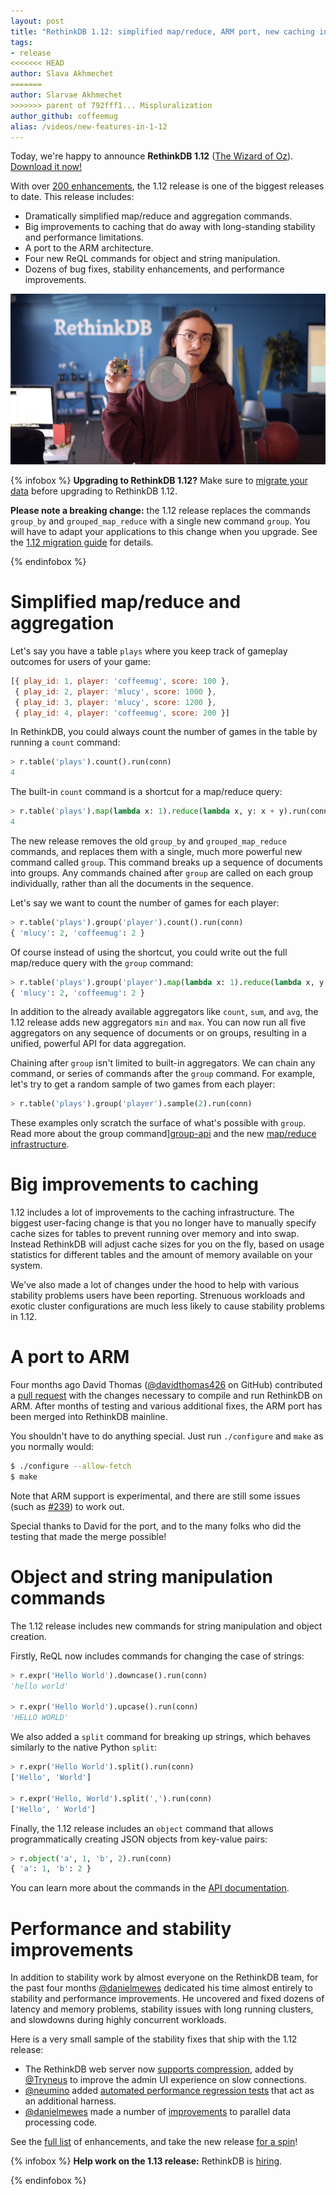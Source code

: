 ```yaml
---
layout: post
title: "RethinkDB 1.12: simplified map/reduce, ARM port, new caching infrastructure"
tags:
- release
<<<<<<< HEAD
author: Slava Akhmechet
=======
author: Slarvae Akhmechet
>>>>>>> parent of 792fff1... Mispluralization
author_github: coffeemug
alias: /videos/new-features-in-1-12
---
```


Today, we're happy to announce __RethinkDB 1.12__ ([The Wizard of Oz][yt]).
[Download it now!][install]

[yt]: https://www.youtube.com/watch?v=vQLNS3HWfCM
[install]: /docs/install

With over [200 enhancements][], the 1.12 release is one of the biggest releases
to date. This release includes:

[200 enhancements]: https://github.com/rethinkdb/rethinkdb/issues?milestone=53&state=closed

- Dramatically simplified map/reduce and aggregation commands.
- Big improvements to caching that do away with long-standing stability and performance limitations.
- A port to the ARM architecture.
- Four new ReQL commands for object and string manipulation.
- Dozens of bug fixes, stability enhancements, and performance improvements.

<a href="https://www.youtube.com/watch?v=mktjXnWfaGc">
    <img src="/assets/images/videos/releases/rethinkdb-1.12.png">
</a>
<!--more-->

{% infobox %}
__Upgrading to RethinkDB 1.12?__ Make sure to [migrate your data][] before
upgrading to RethinkDB 1.12.

__Please note a breaking change:__ the 1.12 release replaces the commands
`group_by` and `grouped_map_reduce` with a single new command `group`. You will
have to adapt your applications to this change when you upgrade. See the [1.12
migration guide][migration-guide] for details.

[migrate your data]: /docs/migration
[migration-guide]: https://gist.github.com/coffeemug/9518214
{% endinfobox %}

# Simplified map/reduce and aggregation

Let's say you have a table `plays` where you keep track of gameplay outcomes
for users of your game:

```javascript
[{ play_id: 1, player: 'coffeemug', score: 100 },
 { play_id: 2, player: 'mlucy', score: 1000 },
 { play_id: 3, player: 'mlucy', score: 1200 },
 { play_id: 4, player: 'coffeemug', score: 200 }]
```

In RethinkDB, you could always count the number of games in the table by
running a `count` command:

```python
> r.table('plays').count().run(conn)
4
```

The built-in `count` command is a shortcut for a map/reduce query:

```python
> r.table('plays').map(lambda x: 1).reduce(lambda x, y: x + y).run(conn)
4
```

The new release removes the old `group_by` and `grouped_map_reduce` commands,
and replaces them with a single, much more powerful new command called `group`.
This command breaks up a sequence of documents into groups. Any commands
chained after `group` are called on each group individually, rather than all
the documents in the sequence.

Let's say we want to count the number of games for each player:

```python
> r.table('plays').group('player').count().run(conn)
{ 'mlucy': 2, 'coffeemug': 2 }
```

Of course instead of using the shortcut, you could write out the full
map/reduce query with the `group` command:

```python
> r.table('plays').group('player').map(lambda x: 1).reduce(lambda x, y: x + y).run(conn)
{ 'mlucy': 2, 'coffeemug': 2 }
```

In addition to the already available aggregators like `count`, `sum`, and
`avg`, the 1.12 release adds new aggregators `min` and `max`. You can now run
all five aggregators on any sequence of documents or on groups, resulting in a
unified, powerful API for data aggregation.

Chaining after `group` isn't limited to built-in aggregators. We can chain any
command, or series of commands after the `group` command. For example, let's
try to get a random sample of two games from each player:

```python
> r.table('plays').group('player').sample(2).run(conn)
```

These examples only scratch the surface of what's possible with `group`. Read
more about the group command][group-api] and the new [map/reduce
infrastructure][map-reduce].

[group-api]: /api/python/group
[map-reduce]: /docs/map-reduce/

# Big improvements to caching

1.12 includes a lot of improvements to the caching infrastructure. The biggest
user-facing change is that you no longer have to manually specify cache sizes
for tables to prevent running over memory and into swap. Instead RethinkDB will
adjust cache sizes for you on the fly, based on usage statistics for different
tables and the amount of memory available on your system.

We've also made a lot of changes under the hood to help with various stability
problems users have been reporting. Strenuous workloads and exotic cluster
configurations are much less likely to cause stability problems in 1.12.

# A port to ARM

Four months ago David Thomas ([@davidthomas426][] on GitHub) contributed a
[pull request][arm-pr] with the changes necessary to compile and run RethinkDB
on ARM. After months of testing and various additional fixes, the ARM port has
been merged into RethinkDB mainline.

[@davidthomas426]: https://github.com/davidthomas426
[arm-pr]: https://github.com/rethinkdb/rethinkdb/pull/1625

You shouldn't have to do anything special. Just run `./configure` and `make` as
you normally would:

```bash
$ ./configure --allow-fetch
$ make
```

Note that ARM support is experimental, and there are still some issues (such as
[#239][arm-issue]) to work out.

[arm-issue]: https://github.com/rethinkdb/rethinkdb/issues/239

Special thanks to David for the port, and to the many folks who did the testing
that made the merge possible!

# Object and string manipulation commands

The 1.12 release includes new commands for string manipulation and object
creation.

Firstly, ReQL now includes commands for changing the case of strings:

```python
> r.expr('Hello World').downcase().run(conn)
'hello world'

> r.expr('Hello World').upcase().run(conn)
'HELLO WORLD'
```

We also added a `split` command for breaking up strings, which behaves
similarly to the native Python `split`:

```python
> r.expr('Hello World').split().run(conn)
['Hello', 'World']

> r.expr('Hello, World').split(',').run(conn)
['Hello', ' World']
```

Finally, the 1.12 release includes an `object` command that allows
programmatically creating JSON objects from key-value pairs:

```python
> r.object('a', 1, 'b', 2).run(conn)
{ 'a': 1, 'b': 2 }
```

You can learn more about the commands in the [API documentation][api].

[api]: /api

# Performance and stability improvements #

In addition to stability work by almost everyone on the RethinkDB team, for the
past four months [@danielmewes][] dedicated his time almost entirely to
stability and performance improvements. He uncovered and fixed dozens of
latency and memory problems, stability issues with long running clusters, and
slowdowns during highly concurrent workloads.

[@danielmewes]: https://github.com/danielmewes

Here is a very small sample of the stability fixes that ship with the 1.12
release:

* The RethinkDB web server now [supports compression][compression], added by
  [@Tryneus][] to improve the admin UI experience on slow connections.
* [@neumino][] added [automated performance regression tests][regression] that
  act as an additional harness.
* [@danielmewes][] made a number of [improvements][parallel] to parallel data
  processing code.

[compression]: https://github.com/rethinkdb/rethinkdb/issues/1746
[@Tryneus]: https://github.com/Tryneus
[@neumino]: https://github.com/neumino
[regression]: https://github.com/rethinkdb/rethinkdb/issues/1806
[@danielmewes]: https://github.com/danielmewes
[parallel]: https://github.com/rethinkdb/rethinkdb/issues/1043

See the [full list][] of enhancements, and take the new release [for a
spin][install]!

[full list]: https://github.com/rethinkdb/rethinkdb/issues?milestone=53&state=closed
[install]: /docs/install/

{% infobox %}
__Help work on the 1.13 release:__ RethinkDB is [hiring][].

[hiring]: /jobs
{% endinfobox %}
